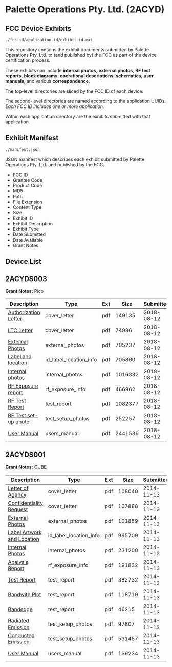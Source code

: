 # Palette Operations Pty. Ltd. (2ACYD)
## FCC Device Exhibits

```
./fcc-id/application-id/exhibit-id.ext
```

This repository contains the exhibit documents submitted by Palette Operations Pty. Ltd. to (and published by) the FCC as part of the device certification process.

These exhibits can include **internal photos**, **external photos**, **RF test reports**, **block diagrams**, **operational descriptions**, **schematics**, **user manuals**, and various **correspondence**.

The top-level directories are sliced by the FCC ID of each device.

The second-level directories are named according to the application UUIDs. *Each FCC ID includes one or more application.*

Within each application directory are the exhibits submitted with that application. 

## Exhibit Manifest

```
./manifest.json
```

JSON manifest which describes each exhibit submitted by Palette Operations Pty. Ltd. and published by the FCC.

- FCC ID
- Grantee Code
- Product Code
- MD5
- Path
- File Extension
- Content Type
- Size
- Exhibit ID
- Exhibit Description
- Exhibit Type
- Date Submitted
- Date Available
- Grant Notes

## Device List
## 2ACYDS003
**Grant Notes:** Pico

| Description | Type | Ext | Size | Submitted | Available |
| ----------- | ---- | --- | ---- | --------- | --------- |
| [Authorization Letter](2ACYDS003/d11ba791eb5dd9af1a66f711e811d919/3960719.pdf) | cover_letter | pdf | 149135 | 2018-08-12 | 2018-08-12 |
| [LTC Letter](2ACYDS003/d11ba791eb5dd9af1a66f711e811d919/3960720.pdf) | cover_letter | pdf | 74986 | 2018-08-12 | 2018-08-12 |
| [External Photos](2ACYDS003/d11ba791eb5dd9af1a66f711e811d919/3960721.pdf) | external_photos | pdf | 705237 | 2018-08-12 | 2018-08-12 |
| [Label and location](2ACYDS003/d11ba791eb5dd9af1a66f711e811d919/3960722.pdf) | id_label_location_info | pdf | 705860 | 2018-08-12 | 2018-08-12 |
| [Internal photos](2ACYDS003/d11ba791eb5dd9af1a66f711e811d919/3960723.pdf) | internal_photos | pdf | 1016332 | 2018-08-12 | 2018-08-12 |
| [RF Exposure report](2ACYDS003/d11ba791eb5dd9af1a66f711e811d919/3960725.pdf) | rf_exposure_info | pdf | 466962 | 2018-08-12 | 2018-08-12 |
| [RF Test Report](2ACYDS003/d11ba791eb5dd9af1a66f711e811d919/3960727.pdf) | test_report | pdf | 1082377 | 2018-08-12 | 2018-08-12 |
| [RF Test set-up photo](2ACYDS003/d11ba791eb5dd9af1a66f711e811d919/3960728.pdf) | test_setup_photos | pdf | 252257 | 2018-08-12 | 2018-08-12 |
| [User Manual](2ACYDS003/d11ba791eb5dd9af1a66f711e811d919/3960729.pdf) | users_manual | pdf | 2441536 | 2018-08-12 | 2018-08-12 |
## 2ACYDS001
**Grant Notes:** CUBE

| Description | Type | Ext | Size | Submitted | Available |
| ----------- | ---- | --- | ---- | --------- | --------- |
| [Letter of Agency](2ACYDS001/0362b93850d5296a3ba2363a347e24cc/2443990.pdf) | cover_letter | pdf | 108040 | 2014-11-13 | 2014-11-13 |
| [Confidentiality Request](2ACYDS001/0362b93850d5296a3ba2363a347e24cc/2443991.pdf) | cover_letter | pdf | 107888 | 2014-11-13 | 2014-11-13 |
| [External Photos](2ACYDS001/0362b93850d5296a3ba2363a347e24cc/2444001.pdf) | external_photos | pdf | 101859 | 2014-11-13 | 2014-11-13 |
| [Label Artwork and Location](2ACYDS001/0362b93850d5296a3ba2363a347e24cc/2444002.pdf) | id_label_location_info | pdf | 995709 | 2014-11-13 | 2014-11-13 |
| [Internal Photos](2ACYDS001/0362b93850d5296a3ba2363a347e24cc/2444016.pdf) | internal_photos | pdf | 231200 | 2014-11-13 | 2014-11-13 |
| [Analysis Report](2ACYDS001/0362b93850d5296a3ba2363a347e24cc/2444017.pdf) | rf_exposure_info | pdf | 191832 | 2014-11-13 | 2014-11-13 |
| [Test Report](2ACYDS001/0362b93850d5296a3ba2363a347e24cc/2443996.pdf) | test_report | pdf | 382732 | 2014-11-13 | 2014-11-13 |
| [Bandwith Plot](2ACYDS001/0362b93850d5296a3ba2363a347e24cc/2443997.pdf) | test_report | pdf | 118719 | 2014-11-13 | 2014-11-13 |
| [Bandedge](2ACYDS001/0362b93850d5296a3ba2363a347e24cc/2443998.pdf) | test_report | pdf | 46215 | 2014-11-13 | 2014-11-13 |
| [Radiated Emission](2ACYDS001/0362b93850d5296a3ba2363a347e24cc/2443999.pdf) | test_setup_photos | pdf | 97807 | 2014-11-13 | 2014-11-13 |
| [Conducted Emission](2ACYDS001/0362b93850d5296a3ba2363a347e24cc/2444000.pdf) | test_setup_photos | pdf | 531457 | 2014-11-13 | 2014-11-13 |
| [User Manual](2ACYDS001/0362b93850d5296a3ba2363a347e24cc/2443992.pdf) | users_manual | pdf | 139234 | 2014-11-13 | 2014-11-13 |
